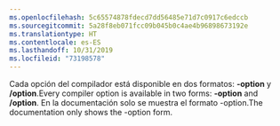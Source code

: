 ```yaml
---
ms.openlocfilehash: 5c65574878fdecd7dd56485e71d7c0917c6edccb
ms.sourcegitcommit: 5a28f8eb071fcc09b045b0c4ae4b96898673192e
ms.translationtype: HT
ms.contentlocale: es-ES
ms.lasthandoff: 10/31/2019
ms.locfileid: "73198578"
---
```


<span data-ttu-id="8c03c-101">Cada opción del compilador está disponible en dos formatos: **-option** y **/option**.</span><span class="sxs-lookup"><span data-stu-id="8c03c-101">Every compiler option is available in two forms: **-option** and **/option**.</span></span> <span data-ttu-id="8c03c-102">En la documentación solo se muestra el formato -option.</span><span class="sxs-lookup"><span data-stu-id="8c03c-102">The documentation only shows the -option form.</span></span>
